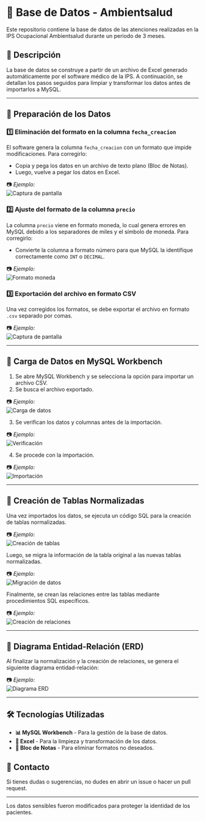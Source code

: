 # 📌 Base de Datos - Ambientsalud

Este repositorio contiene la base de datos de las atenciones realizadas en la IPS Ocupacional Ambientsalud durante un periodo de 3 meses.

## 📄 Descripción

La base de datos se construye a partir de un archivo de Excel generado automáticamente por el software médico de la IPS. A continuación, se detallan los pasos seguidos para limpiar y transformar los datos antes de importarlos a MySQL.

---

## 🔹 Preparación de los Datos

### 1️⃣ Eliminación del formato en la columna `fecha_creacion`

El software genera la columna `fecha_creacion` con un formato que impide modificaciones. Para corregirlo:
- Copia y pega los datos en un archivo de texto plano (Bloc de Notas).
- Luego, vuelve a pegar los datos en Excel.

📷 _Ejemplo:_  
![Captura de pantalla](https://github.com/user-attachments/assets/678d6293-19a6-4b36-93f7-8a21947f2be9)

### 2️⃣ Ajuste del formato de la columna `precio`

La columna `precio` viene en formato moneda, lo cual genera errores en MySQL debido a los separadores de miles y el símbolo de moneda. Para corregirlo:
- Convierte la columna a formato número para que MySQL la identifique correctamente como `INT` o `DECIMAL`.

📷 _Ejemplo:_  
![Formato moneda](https://github.com/user-attachments/assets/265291d0-8d28-4abe-a723-3596a9b54ffd)

### 3️⃣ Exportación del archivo en formato CSV

Una vez corregidos los formatos, se debe exportar el archivo en formato `.csv` separado por comas.

📷 _Ejemplo:_  
![Captura de pantalla](https://github.com/user-attachments/assets/25409b7f-cb15-4580-96e9-7f06ca0af480)

---

## 🔹 Carga de Datos en MySQL Workbench

1. Se abre MySQL Workbench y se selecciona la opción para importar un archivo CSV.
2. Se busca el archivo exportado.

📷 _Ejemplo:_  
![Carga de datos](https://github.com/user-attachments/assets/577a6b4e-1758-463a-bf7b-a844a6a98df8)

3. Se verifican los datos y columnas antes de la importación.

📷 _Ejemplo:_  
![Verificación](https://github.com/user-attachments/assets/49b2a254-8a5a-43d4-be29-faea7b41b4a3)

4. Se procede con la importación.

📷 _Ejemplo:_  
![Importación](https://github.com/user-attachments/assets/6ecc9f26-18d9-4922-b864-12ebe9da358d)

---

## 🔹 Creación de Tablas Normalizadas

Una vez importados los datos, se ejecuta un código SQL para la creación de tablas normalizadas.

📷 _Ejemplo:_  
![Creación de tablas](https://github.com/user-attachments/assets/f714cb56-0753-442f-9ef3-6115e83dfa1f)

Luego, se migra la información de la tabla original a las nuevas tablas normalizadas.

📷 _Ejemplo:_  
![Migración de datos](https://github.com/user-attachments/assets/369107a5-fa96-4987-bc34-f35035ba029e)

Finalmente, se crean las relaciones entre las tablas mediante procedimientos SQL específicos.

📷 _Ejemplo:_  
![Creación de relaciones](https://github.com/user-attachments/assets/bea05e56-9f66-4f30-85b8-d71585eca067)

---

## 🔹 Diagrama Entidad-Relación (ERD)

Al finalizar la normalización y la creación de relaciones, se genera el siguiente diagrama entidad-relación:

📷 _Ejemplo:_  
![Diagrama ERD](https://github.com/user-attachments/assets/38c9f2d8-4666-4fd1-ad50-8402afa6ba35)

---

## 🛠 Tecnologías Utilizadas

- **📊 MySQL Workbench** - Para la gestión de la base de datos.
- **📑 Excel** - Para la limpieza y transformación de los datos.
- **📝 Bloc de Notas** - Para eliminar formatos no deseados.

## 📌 Contacto
Si tienes dudas o sugerencias, no dudes en abrir un issue o hacer un pull request.

---

Los datos sensibles fueron modificados para proteger la identidad de los pacientes.
